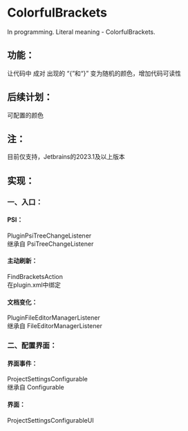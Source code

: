 # ColorfulBrackets
In programming. Literal meaning - ColorfulBrackets.

## 功能：
让代码中 成对 出现的 “{”和“}” 变为随机的颜色，增加代码可读性
## 后续计划：
可配置的颜色

## 注：
目前仅支持，Jetbrains的2023.1及以上版本

## 实现：
###  一、入口：
#### PSI：
PluginPsiTreeChangeListener
<br>继承自 PsiTreeChangeListener
#### 主动刷新：
FindBracketsAction
<br>在plugin.xml中绑定
#### 文档变化：
PluginFileEditorManagerListener
<br>继承自 FileEditorManagerListener
### 二、配置界面：
#### 界面事件：
ProjectSettingsConfigurable
<br>继承自 Configurable
#### 界面：
ProjectSettingsConfigurableUI
